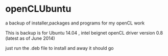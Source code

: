 openCLUbuntu
============

a backup of installer,packages and programs for my openCL work

This is backup is for Ubuntu 14.04 , intel beignet openCL driver version 0.8 (latest as of June 2014)

just run the .deb file to install and away it should go

